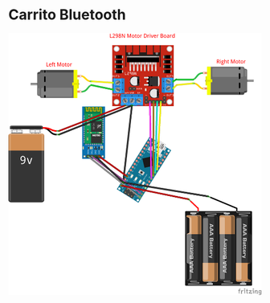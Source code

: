 #   Carrito Bluetooth

![Diagram](https://github.com/santiago120600/Carrito-Bluetooth/blob/main/diagram.png)
